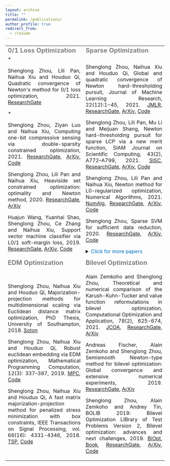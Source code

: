 ```yaml
---
layout: archive
title: ""
permalink: /publications/
author_profile: true
redirect_from:
  - /resume
---
```


<table align="center">
    <tr>
        <td align="left"><b style="font-size:20px"><span style="color:grey">0/1 Loss Optimization</span></b></td>
        <td align="left"><b style="font-size:20px"><span style="color:grey">Sparse Optimization</span></b></td>
    </tr>
    <tr>
        <td align="left">
            * <p><div style="text-align:justify"> 
            Shenglong Zhou, Lili Pan, Naihua Xiu and Houduo Qi, Quadratic convergence of Newton's method for 0/1 loss optimization, 2021. 
            <a href="https://www.researchgate.net/publication/350442413">ResearchGate</a>
            </div></p> 
            * <p><div style="text-align:justify"> 
            Shenglong Zhou, Ziyan Luo and Naihua Xiu, Computing one-bit compressive sensing via double-sparsity constrained optimization, 2021. 
            <a href="https://www.researchgate.net/publication/348371863">ResearchGate</a>,  
            <a href="https://arxiv.org/abs/2101.03599">ArXiv</a>, 
            <a href="https://github.com/ShenglongZhou/GPSP">Code</a>
            </div></p> 
            <p><div style="text-align:justify"> 
            Shenglong Zhou, Lili Pan and Naihua Xiu, Heaviside set constrained optimization: optimality and Newton method, 2020.
            <a href="https://www.researchgate.net/publication/343362652">ResearchGate</a>, 
            <a href="https://arxiv.org/abs/2007.15737">ArXiv</a>
            </div></p> 
            <p><div style="text-align:justify"> 
            Huajun Wang, Yuanhai Shao,  Shenglong Zhou, Ce Zhang and Naihua Xiu, Support vector machine classifier via L0/1 soft-margin loss, 2019. 
            <a href="https://www.researchgate.net/publication/338717629">ResearchGate</a>,
            <a href="https://arxiv.org/abs/1912.07418">ArXiv</a>,
            <a href="https://github.com/Huajun-Wang/L01ADMM">Code</a>
            </div></p> 
        </td>
        <td align="left">
            <p><div style="text-align:justify"> 
            Shenglong Zhou, Naihua Xiu and Houduo Qi, Global and quadratic convergence of Newton hard-thresholding pursuit, 
            Journal of Machine Learning Research, 22(12):1−45, 2021. 
            <a href="https://jmlr.org/papers/v22/19-026.html">JMLR</a>, 
            <a href="https://www.researchgate.net/publication/330224407">ResearchGate</a>, 
            <a href="https://arxiv.org/abs/1901.02763">ArXiv</a>, 
            <a href="https://github.com/ShenglongZhou/NHTPver2">Code</a>
            </div></p>  
            <p><div style="text-align:justify"> 
            Shenglong Zhou, Lili Pan, Mu Li and Meijuan Shang, Newton hard-thresholding pursuit for sparse LCP via a new merit function, 
            SIAM Journal on Scientific Computing, 43(2), A772–A799, 2021.
            <a href="https://doi.org/10.1137/19M1301539">SISC</a>, 
            <a href="https://www.researchgate.net/publication/337948990">ResearchGate</a>, 
            <a href="https://arxiv.org/abs/2004.02244">ArXiv</a>,  
            <a href="https://github.com/ShenglongZhou/NHTPver2">Code</a>
            </div></p> 
            <p><div style="text-align:justify"> 
            Shenglong Zhou, Lili Pan and Naihua Xiu, Newton method  for L0-regularized optimization, Numerical Algorithms, 2021.
            <a href="https://doi.org/10.1007/s11075-021-01085-x">NumAlg</a>, 
            <a href="https://www.researchgate.net/publication/340563338">ResearchGate</a>, 
            <a href="https://arxiv.org/abs/2004.05132">ArXiv</a>, 
            <a href="https://github.com/ShenglongZhou/NL0R">Code</a>
            </div></p> 
            <p><div style="text-align:justify"> 
             Shenglong Zhou, Sparse SVM for sufficient data reduction, 2020. 
            <a href="https://www.researchgate.net/publication/341883040">ResearchGate</a>, 
            <a href="https://arxiv.org/abs/2005.13771">ArXiv</a>,
            <a href="https://github.com/ShenglongZhou/NSSVM">Code</a>
            </div></p> 
            <details>
              <summary><span style="color:#0070C0"> Click for more papers </span></summary>
            <p><div style="text-align:justify"> 
            Xinrong Li, Naihua Xiu and  Shenglong Zhou, Matrix optimization over low-rank spectral sets: stationary points, local and global minimizers,
            Journal of Optimization Theory and Applications, 184, 895–930, 2019. 
            <a href="https://link.springer.com/article/10.1007%2Fs10957-019-01606-8">JOTA</a>,
            <a href="https://www.researchgate.net/publication/327581904">ResearchGate</a>
            </div></p> 
            <p><div style="text-align:justify"> 
            Rui Wang, Naihua Xiu and  Shenglong Zhou, Newton method for sparse logistic regression: quadratic convergence and extensive simulations, 2021.
            <a href="https://www.researchgate.net/publication/330224305">ResearchGate</a>,
            <a href="https://arxiv.org/abs/1901.02768">ArXiv</a>,
            <a href="https://github.com/ShenglongZhou/NSLR">Code</a>
            </div></p> 
            <p><div style="text-align:justify"> 
            Lili Pan,  Shenglong Zhou, Naihua Xiu and Houduo Qi, A convergent iterative hard thresholding for sparsity and nonnegativity constrained optimization, 
            Pacific Journal of Optimization, vol. 13(2): 325-353, 2017.
            <a href="http://www.yokohamapublishers.jp/online2/oppjo/vol13/p325.html">PJO</a>,
            <a href="https://www.researchgate.net/publication/299519906">ResearchGate</a>,
            <a href="https://arxiv.org/abs/1406.7178">ArXiv</a>,
            <a href="https://github.com/ShenglongZhou/IIHT">Code</a>
            </div></p> 
            <p><div style="text-align:justify"> 
            Lianjun Zhang, Lingchen Kong and  Shenglong Zhou, A smoothing iterative method for quantile regression with nonconvex Lp Penalty, 
            Journal of Industrial and Management Optimization, vol. 13 (1): 93 - 112, 2017.
            <a href="https://aimsciences.org/article/doi/10.3934/jimo.2016006">JIMO</a>
            </div></p> 
            <p><div style="text-align:justify"> 
            Yanqing Liu, Guokai Liu, Xianchao Xiu and  Shenglong Zhou, The L1-penalized quantile regression for traditional Chinese medicine syndrome manifestation, 
            Pacific Journal of Optimization, vol. 13(2): 279-300, 2017.
            <a href="http://www.yokohamapublishers.jp/online2/oppjo/vol13/p279.html">PJO</a>
            </div></p> 
            <p><div style="text-align:justify"> 
            Shenglong Zhou, Naihua Xiu, YingnanWang, Lingchen Kong and Houduo Qi, A Null-space-based weighted L1 minimization approach to compressed sensing, 
            Information and Inference: A Journal of the IMA, vol. 5(1): 76-102, 2016. 
            <a href="https://academic.oup.com/imaiai/article/5/1/76/2357109">IMAIAI</a>,
            <a href="https://www.researchgate.net/publication/294109268">ResearchGate</a>,
            <a href="https://github.com/ShenglongZhou/MIRL1">Code</a>
            </div></p> 
            <p><div style="text-align:justify"> 
            Lili Pan, Naihua Xiu and  Shenglong Zhou, On Solutions of Sparsity Constrained Optimization, 
            Journal of the Operations Research Society of China, vol. 3(4): 421-439, 2015.
            <a href="https://link.springer.com/article/10.1007/s40305-015-0101-3">JORSC</a> 
            </div></p> 
            <p><div style="text-align:justify"> 
             Shenglong Zhou, Naihua Xiu, Ziyan Luo and Lingchen Kong, Sparse and low-rank covariance matrix estimation, 
            Journal of the Operations Research Society of China, vol. 3(2): 231-250, 2015. 
            <a href="https://link.springer.com/article/10.1007/s40305-014-0058-7">JORSC</a>,
            <a href="https://github.com/ShenglongZhou/ADMM">Code</a>
            </div></p> 
            <p><div style="text-align:justify"> 
            Meijuan Shang,  Shenglong Zhou and Naihua Xiu, Extragradient thresholding methods For sparse solutions of co-coercive NCPs, 
            Journal of Inequalities and Applications, vol. 34, 2015.
            <a href="https://journalofinequalitiesandapplications.springeropen.com/articles/10.1186/s13660-015-0551-5">JIA</a> 
            </div></p> 
            <p><div style="text-align:justify"> 
            Meijuan Shang, Chao Zhang, Dingtao Peng and  Shenglong Zhou, A half thresholding projection algorithm for sparse solutions of LCPs, 
            Optimization Letters, vol. 9(6): 1231-1245, 2015. 
            <a href="https://www.infona.pl/resource/bwmeta1.element.springer-doi-10_1007-S11590-014-0834-7">OPLE</a>,
            <a href="https://github.com/ShenglongZhou/HTPCP">Code</a>
            </div></p> 
            <p><div style="text-align:justify"> 
            Shenglong Zhou, Lingchen Kong and Naihua Xiu, New bounds for RIC in compressed sensing, 
            Journal of the Operations Research Society of China, vol. 1(2): 227-237, 2013.
            <a href="https://link.springer.com/article/10.1007/s40305-013-0013-z">JORSC</a>
            </div></p> 
            </details>   
        </td>
    </tr>
    <tr>
        <td align="left"><b style="font-size:20px"><span style="color:grey">EDM Optimization</span></b></td>
        <td align="left"><b style="font-size:20px"><span style="color:grey">Bilevel Optimization</span></b></td>
    </tr>
    <tr>
        <td align="left">
            <p><div style="text-align:justify"> 
            Shenglong Zhou, Naihua Xiu and Houduo Qi, Majorization-projection methods for multidimensional scaling via Euclidean distance matrix optimization, 
            PhD Thesis, University of Southampton, 2018. 
            <a href="https://eprints.soton.ac.uk/429739/">Soton</a>
            </div></p> 
            <p><div style="text-align:justify"> 
            Shenglong Zhou, Naihua Xiu and Houduo Qi, Robust euclidean embedding via EDM optimization,
            Mathematical Programming Computation, 12(3): 337–387, 2019.
            <a href="https://link.springer.com/article/10.1007/s12532-019-00168-0">MPC</a>,
            <a href="https://github.com/ShenglongZhou/PREEEDM">Code</a>
            </div></p> 
            <p><div style="text-align:justify"> 
            Shenglong Zhou, Naihua Xiu and Houduo Qi, A fast matrix majorization-projection method for penalized stress minimization with box constraints,
            IEEE Transactions on Signal Processing, vol. 66(16): 4331-4346, 2018. 
            <a href="https://ieeexplore.ieee.org/document/8399531">TSP</a>,
            <a href="https://github.com/ShenglongZhou/SQREDM">Code</a>
            </div></p> 
        </td>
        <td align="left">
             <p><div style="text-align:justify"> 
            Alain Zemkoho and  Shenglong Zhou, Theoretical and numerical comparison of the Karush-Kuhn-Tucker and value function reformulations in bilevel optimization, 
            Computational Optimization and Application, 78(2), 625-674, 2021.
            <a href="https://doi.org/10.1007/s10589-020-00250-7">JCOA</a>,
            <a href="https://www.researchgate.net/publication/340769764">ResearchGate</a>,
            <a href="https://arxiv.org/abs/2004.10830">ArXiv</a>
            </div></p> 
            <p><div style="text-align:justify"> 
            Andreas Fischer, Alain Zemkoho and Shenglong Zhou, Semismooth Newton-type method for bilevel optimization: Global convergence and extensive numerical experiments, 2019. 
            <a href="https://www.researchgate.net/publication/337943979">ResearchGate</a>,
            <a href="https://arxiv.org/abs/1912.07079">ArXiv</a>
            </div></p> 
            <p><div style="text-align:justify"> 
            Shenglong Zhou, Alain Zemkoho and Andrey Tin, BOLIB 2019: Bilevel Optimization LIBrary of Test Problems Version 2, 
            Bilevel optimization: advances and next challenges, 2019. 
            <a href="https://biopt.github.io/files/Paper.pdf">BiOpt</a>,
            <a href="https://www.springer.com/gp/book/9783030521189">Book</a>, 
            <a href="https://www.researchgate.net/publication/338375731">ResearchGate</a>,
            <a href="https://arxiv.org/abs/1812.00230">ArXiv</a>,
            <a href="https://biopt.github.io/bolib/">Code</a>   
            </div></p> 
        </td>
    </tr>
</table>
 

